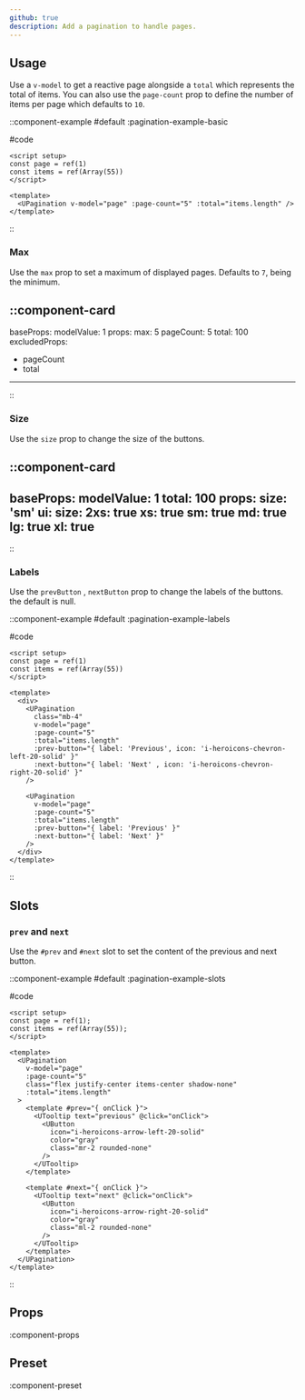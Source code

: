 ```yaml
---
github: true
description: Add a pagination to handle pages.
---
```


## Usage

Use a `v-model` to get a reactive page alongside a `total` which represents the total of items. You can also use the `page-count` prop to define the number of items per page which defaults to `10`.

::component-example
#default
:pagination-example-basic

#code
```vue
<script setup>
const page = ref(1)
const items = ref(Array(55))
</script>

<template>
  <UPagination v-model="page" :page-count="5" :total="items.length" />
</template>
```
::

### Max

Use the `max` prop to set a maximum of displayed pages. Defaults to `7`, being the minimum.

::component-card
---
baseProps:
  modelValue: 1
props:
  max: 5
  pageCount: 5
  total: 100
excludedProps:
  - pageCount
  - total
---
::

### Size

Use the `size` prop to change the size of the buttons.

::component-card
---
baseProps:
  modelValue: 1
  total: 100
props:
  size: 'sm'
ui:
  size:
    2xs: true
    xs: true
    sm: true
    md: true
    lg: true
    xl: true
---
::

### Labels

Use the `prevButton` , `nextButton` prop to change the labels of the buttons. the default is null.

::component-example
#default
:pagination-example-labels

#code
```vue
<script setup>
const page = ref(1)
const items = ref(Array(55))
</script>

<template>
  <div>
    <UPagination
      class="mb-4"
      v-model="page"
      :page-count="5"
      :total="items.length"
      :prev-button="{ label: 'Previous', icon: 'i-heroicons-chevron-left-20-solid' }"
      :next-button="{ label: 'Next' , icon: 'i-heroicons-chevron-right-20-solid' }"
    />

    <UPagination
      v-model="page"
      :page-count="5"
      :total="items.length"
      :prev-button="{ label: 'Previous' }"
      :next-button="{ label: 'Next' }"
    />
  </div>
</template>
```
::

## Slots

### `prev` and `next`

Use the `#prev` and `#next` slot to set the content of the previous and next button.

::component-example
#default
:pagination-example-slots

#code
```vue
<script setup>
const page = ref(1);
const items = ref(Array(55));
</script>

<template>
  <UPagination
    v-model="page"
    :page-count="5"
    class="flex justify-center items-center shadow-none"
    :total="items.length"
  >
    <template #prev="{ onClick }">
      <UTooltip text="previous" @click="onClick">
        <UButton
          icon="i-heroicons-arrow-left-20-solid"
          color="gray"
          class="mr-2 rounded-none"
        />
      </UTooltip>
    </template>

    <template #next="{ onClick }">
      <UTooltip text="next" @click="onClick">
        <UButton
          icon="i-heroicons-arrow-right-20-solid"
          color="gray"
          class="ml-2 rounded-none"
        />
      </UTooltip>
    </template>
  </UPagination>
</template>
```
::


## Props

:component-props

## Preset

:component-preset
